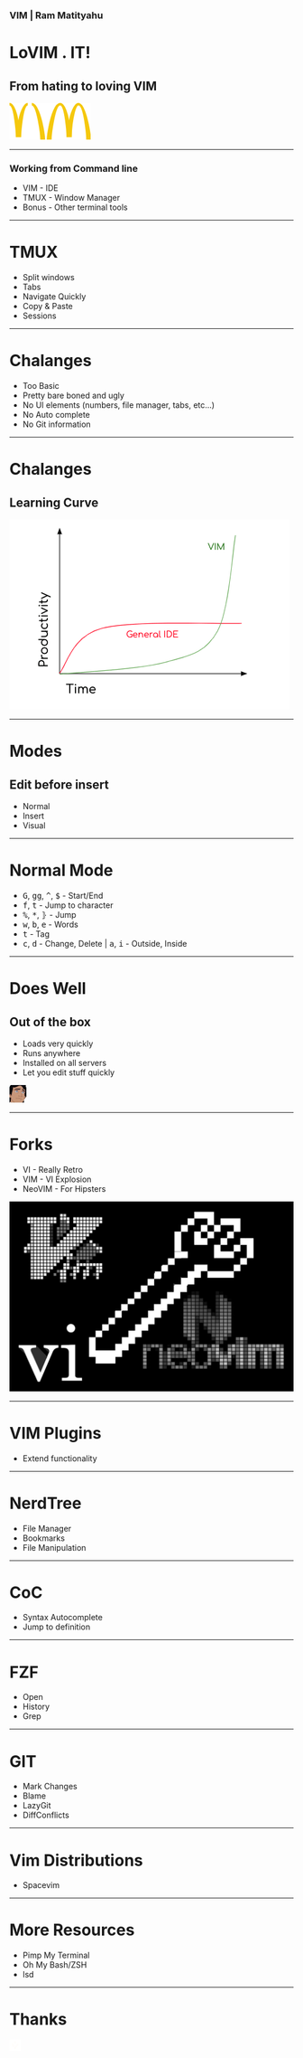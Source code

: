 <!-- theme: uncover -->

<!-- effect=fireworks -->
### VIM | Ram Matityahu
# LoVIM . IT!
## From hating to loving VIM
![RC](vim/mcvim.png)

---
<!-- fg=blue bg=black -->
### Working from Command line
* VIM - IDE
* TMUX - Window Manager
* Bonus - Other terminal tools 

---

<!-- fg=blue bg=black -->
# TMUX
* Split windows
* Tabs
* Navigate Quickly
* Copy & Paste
* Sessions

---

<!-- fg=red bg=black -->
# Chalanges
* Too Basic
* Pretty bare boned and ugly
* No UI elements (numbers, file manager, tabs, etc...)
* No Auto complete
* No Git information

---

<!-- fg=red bg=black -->
# Chalanges
## Learning Curve

![RC](vim/curve.png)

---

<!-- fg=blue bg=black -->
# Modes
## Edit before insert
* Normal
* Insert
* Visual

---

<!-- fg=blue bg=black -->
# Normal Mode
* <kbd>G</kbd>, <kbd>gg</kbd>, <kbd>^</kbd>, <kbd>$</kbd> - Start/End
* <kbd>f</kbd>, <kbd>t</kbd> - Jump to character 
* <kbd>%</kbd>, <kbd>\*</kbd>, <kbd>⦄</kbd> - Jump
* <kbd>w</kbd>, <kbd>b</kbd>, <kbd>e</kbd> - Words
* <kbd>t</kbd> - Tag
* <kbd>c</kbd>, <kbd>d</kbd> - Change, Delete | <kbd>a</kbd>, <kbd>i</kbd> - Outside, Inside

---

<!-- effect=stars -->
# Does Well
## Out of the box
* Loads very quickly
* Runs anywhere
* Installed on all servers
* Let you edit stuff quickly

![RC](vim/well.png)

---

<!-- fg=blue bg=black -->
# Forks
* VI - Really Retro
* VIM - VI Explosion
* NeoVIM - For Hipsters

![RC](vim/fork.jpg)

---

<!-- fg=blue bg=black -->
# VIM Plugins
* Extend functionality

---

<!-- fg=blue bg=black -->
# NerdTree
* File Manager
* Bookmarks
* File Manipulation

---
<!-- fg=blue bg=black -->
# CoC
* Syntax Autocomplete 
* Jump to definition

---
<!-- fg=blue bg=black -->
# FZF
* Open
* History
* Grep

---
<!-- fg=blue bg=black -->
# GIT
* Mark Changes
* Blame
* LazyGit
* DiffConflicts 

---
<!-- fg=blue bg=black -->
# Vim Distributions
* Spacevim

---
<!-- fg=blue bg=black -->
# More Resources
* Pimp My Terminal
* Oh My Bash/ZSH
* lsd

---
<!-- effect=explosions -->
# Thanks
![RC](vim/vcita_logo.png)


